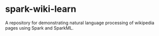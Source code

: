 # spark-wiki-learn
A repository for demonstrating natural language processing of wikipedia pages
using Spark and SparkML.

